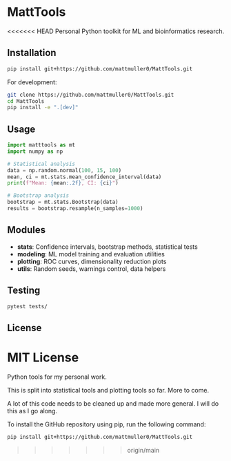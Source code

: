 # MattTools

<<<<<<< HEAD
Personal Python toolkit for ML and bioinformatics research.

## Installation

```bash
pip install git+https://github.com/mattmuller0/MattTools.git
```

For development:
```bash
git clone https://github.com/mattmuller0/MattTools.git
cd MattTools
pip install -e ".[dev]"
```

## Usage

```python
import matttools as mt
import numpy as np

# Statistical analysis
data = np.random.normal(100, 15, 100)
mean, ci = mt.stats.mean_confidence_interval(data)
print(f"Mean: {mean:.2f}, CI: {ci}")

# Bootstrap analysis
bootstrap = mt.stats.Bootstrap(data)
results = bootstrap.resample(n_samples=1000)
```

## Modules

- **stats**: Confidence intervals, bootstrap methods, statistical tests
- **modeling**: ML model training and evaluation utilities
- **plotting**: ROC curves, dimensionality reduction plots
- **utils**: Random seeds, warnings control, data helpers

## Testing

```bash
pytest tests/
```

## License

MIT License
=======
Python tools for my personal work.

This is split into statistical tools and plotting tools so far. More to come.

A lot of this code needs to be cleaned up and made more general. I will do this as I go along.

To install the GitHub repository using pip, run the following command:

```bash
pip install git+https://github.com/mattmuller0/MattTools.git
```
>>>>>>> origin/main
